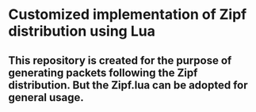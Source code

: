 # Customized implementation of Zipf distribution using Lua
## This repository is created for the purpose of generating packets following the Zipf distribution. But the Zipf.lua can be adopted for general usage.
